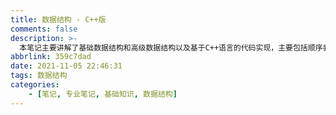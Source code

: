 ```yaml
---
title: 数据结构 - C++版
comments: false
description: >-
  本笔记主要讲解了基础数据结构和高级数据结构以及基于C++语言的代码实现，主要包括顺序表、链表、队列、栈、树与二叉树、排序算法、查找算法、优先队列、森林与并查集、二叉排序树、AVL树、红黑树、字典树、字符匹配算法、哈夫曼编码。
abbrlink: 359c7dad
date: 2021-11-05 22:46:31
tags: 数据结构
categories:
  	- [笔记, 专业笔记, 基础知识, 数据结构]
---
```

